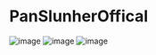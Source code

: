 # PanSlunherOffical
![image](https://img.shields.io/badge/Discord-7289DA?style=for-the-badge&logo=discord&logoColor=white)
![image](https://github-readme-activity-graph.cyclic.app/graph?username=PanSlunherOfficial&theme=react-dark)
![image](https://github-readme-stats.vercel.app/api/top-langs/?username=PanSlunherOfficial&theme=dark)

